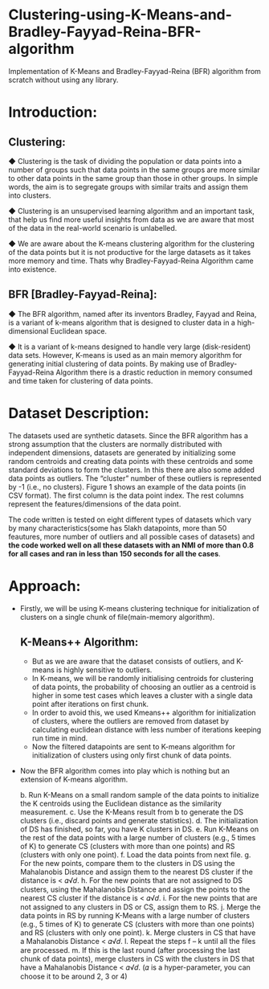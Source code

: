 # Clustering-using-K-Means-and-Bradley-Fayyad-Reina-BFR-algorithm
 Implementation of K-Means and Bradley-Fayyad-Reina (BFR) algorithm from scratch without using any library.
 
# **Introduction:**

## **Clustering:** 
  
  ◆ Clustering is the task of dividing the population or data points into a number of groups such that data points in the same groups        are more similar to other data points in the same group than those in other groups. In simple words, the aim is to segregate groups      with similar traits and assign them into clusters.
  
  ◆ Clustering is an unsupervised learning algorithm and an important task, that help us find more useful insights from data as we are      aware that most of the data in the real-world scenario is unlabelled.
  
  ◆ We are aware about the K-means clustering algorithm for the clustering of the data points but it is not productive for the large       datasets as it takes more memory and time. Thats why Bradley-Fayyad-Reina Algorithm came into existence.
  
  

## **BFR [Bradley-Fayyad-Reina]:**
  
  ◆ The BFR algorithm, named after its inventors Bradley, Fayyad and Reina, is a variant of k-means algorithm that is designed to           cluster data in a high-dimensional Euclidean space. 
  
  ◆ It is	a	variant	of	k-means	designed	to handle	very	large (disk-resident)	data	sets. However, K-means is used as an main memory         algorithm for generating initial clustering of data points. By making use of Bradley-Fayyad-Reina Algorithm there is a drastic           reduction in memory consumed and time taken for clustering of data points.

# **Dataset Description:**

The datasets used are synthetic datasets. Since the BFR algorithm has a strong assumption that the clusters are normally distributed with independent dimensions, datasets are generated by initializing some random centroids and creating data points with these centroids and some standard deviations to form the clusters. In this there are also some added data points as outliers. The “cluster” number of these outliers is represented by -1 (i.e., no clusters). Figure 1 shows an example of the data points (in CSV format). The first column is the data point index. The rest columns represent the features/dimensions of the data point.

The code written is tested on eight different types of datasets which vary by many characteristics(some has 5lakh datapoints, more than 50 feautures, more number of outliers and all possible cases of datasets) and **the code worked well on all these datasets with an NMI of more than 0.8 for all cases and ran in less than 150 seconds for all the cases**. 

# **Approach:**

* Firstly, we will be using K-means clustering technique for initialization of clusters on a single chunk of file(main-memory algorithm).
  ## **K-Means++ Algorithm:** 
  * But as we are aware that the dataset consists of outliers, and K-means is highly sensitive to outliers.
  * In K-means, we will be randomly initialising centroids for clustering of data points, the probability of choosing an outlier as a       centroid is higher in some test cases which leaves a cluster with a single data point after iterations on first chunk.
  * In order to avoid this, we used Kmeans++ algorithm for initialization of clusters, where the outliers are removed from dataset by       calculating euclidean distance with less number of iterations keeping run time in mind.
  * Now the filtered datapoints are sent to K-means algorithm for initialization of clusters using only first chunk of data points.
* Now the BFR algorithm comes into play which is nothing but an extension of K-means algorithm. 
  
  b. Run K-Means on a small random sample of the data points to initialize the K centroids using the Euclidean distance as the                similarity measurement.
  c. Use the K-Means result from b to generate the DS clusters (i.e., discard points and generate statistics).
  d. The initialization of DS has finished, so far, you have K clusters in DS.
  e. Run K-Means on the rest of the data points with a large number of clusters (e.g., 5 times of K) to generate CS (clusters with more      than one points) and RS (clusters with only one point).
  f. Load the data points from next file.
  g. For the new points, compare them to the clusters in DS using the Mahalanobis Distance and assign them to the nearest DS cluster if      the distance is < 𝛼√𝑑.
  h. For the new points that are not assigned to DS clusters, using the Mahalanobis Distance and assign the points to the nearest CS          cluster if the distance is < 𝛼√𝑑.
i. For the new points that are not assigned to any clusters in DS or CS, assign them to RS.
j. Merge the data points in RS by running K-Means with a large number of clusters (e.g., 5 times of K) to
generate CS (clusters with more than one points) and RS (clusters with only one point).
k. Merge clusters in CS that have a Mahalanobis Distance < 𝛼√𝑑.
l. Repeat the steps f – k until all the files are processed.
m. If this is the last round (after processing the last chunk of data points), merge clusters in CS with the
clusters in DS that have a Mahalanobis Distance < 𝛼√𝑑.
(𝛼 is a hyper-parameter, you can choose it to be around 2, 3 or 4)




 
